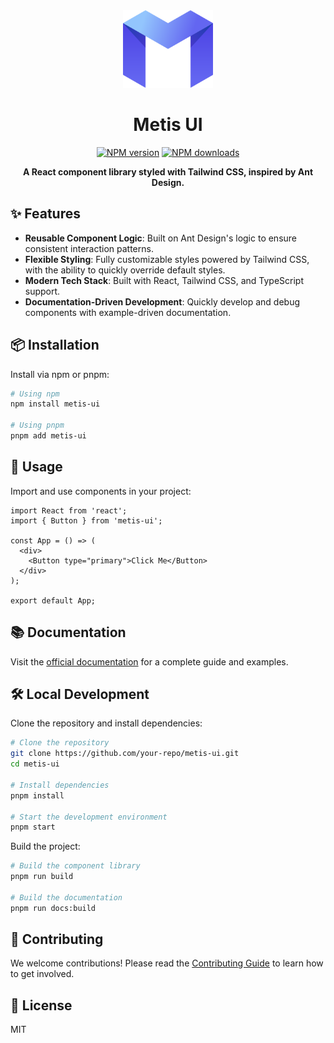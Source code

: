 <div align="center">
<img height="124" src="public/logo.svg">

<h1>Metis UI</h1>

[![NPM version](https://img.shields.io/npm/v/metis-ui.svg?style=flat)](https://npmjs.org/package/metis-ui) [![NPM downloads](https://img.shields.io/npm/dm/metis-ui.svg?style=flat)](https://npmjs.org/package/metis-ui)

**A React component library styled with Tailwind CSS, inspired by Ant Design.**

</div>

## ✨ Features

- **Reusable Component Logic**: Built on Ant Design's logic to ensure consistent interaction patterns.
- **Flexible Styling**: Fully customizable styles powered by Tailwind CSS, with the ability to quickly override default styles.
- **Modern Tech Stack**: Built with React, Tailwind CSS, and TypeScript support.
- **Documentation-Driven Development**: Quickly develop and debug components with example-driven documentation.

## 📦 Installation

Install via npm or pnpm:

```bash
# Using npm
npm install metis-ui

# Using pnpm
pnpm add metis-ui
```

## 🔨 Usage

Import and use components in your project:

```tsx
import React from 'react';
import { Button } from 'metis-ui';

const App = () => (
  <div>
    <Button type="primary">Click Me</Button>
  </div>
);

export default App;
```

## 📚 Documentation

Visit the [official documentation](https://metisui.com) for a complete guide and examples.

## 🛠️ Local Development

Clone the repository and install dependencies:

```bash
# Clone the repository
git clone https://github.com/your-repo/metis-ui.git
cd metis-ui

# Install dependencies
pnpm install

# Start the development environment
pnpm start
```

Build the project:

```bash
# Build the component library
pnpm run build

# Build the documentation
pnpm run docs:build
```

## 🤝 Contributing

We welcome contributions! Please read the [Contributing Guide](CONTRIBUTING.md) to learn how to get involved.

## 📄 License

MIT
